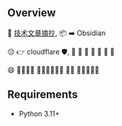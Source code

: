 ## Overview
🐢 [技术文章摘抄](https://learn.lianglianglee.com/), 📦 ➡️ Obsidian

😔 👉 cloudflare 🛡️, 🦥 🦥 🦥 🦥 🦥 🦥 🦥

😄 🐢🐢🐢🐢 ⛓️‍💥🐢🐢🐢🐢 ⛓️‍💥 🐢🐢🐢🐢🐢

## Requirements
- Python 3.11+
